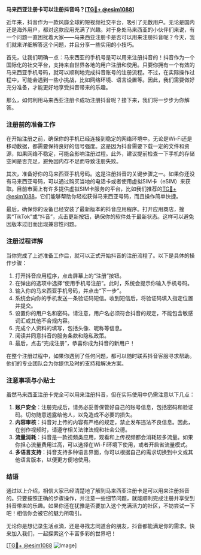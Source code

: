 **马来西亚注册卡可以注册抖音吗？[[TG💪+ @esim1088](https://t.me/s/esim1088)]**

近年来，抖音作为一款风靡全球的短视频社交平台，吸引了无数用户。无论是国内还是海外用户，都对这款应用充满了兴趣。对于身处马来西亚的小伙伴们来说，有一个问题一直困扰着大家——马来西亚注册卡是否可以用来注册抖音呢？今天，我们就来详细解答这个问题，并且分享一些实用的小技巧。

首先，让我们明确一点：马来西亚的手机号是可以用来注册抖音的！抖音作为一个国际化的社交平台，支持来自世界各地的用户注册和使用。只要你拥有一个有效的马来西亚手机号码，就可以顺利地完成抖音账号的注册流程。不过，在实际操作过程中，可能会遇到一些小挑战，比如网络环境、语言设置等。因此，我们需要做好充分准备，才能更好地享受抖音带来的乐趣。

那么，如何利用马来西亚注册卡成功注册抖音呢？接下来，我们将一步步为你解答。

### 注册前的准备工作

在开始注册之前，确保你的手机已经连接到稳定的网络环境中。无论是Wi-Fi还是移动数据，都需要保持良好的信号强度。这是因为抖音需要下载一定的文件和资源，如果网络不稳定，可能会影响注册过程。此外，建议提前检查一下手机的存储空间是否充足，避免因内存不足而导致注册失败。

其次，准备好你的马来西亚手机号码。这是注册抖音的关键步骤之一。如果你还没有马来西亚号码，可以通过购买当地的电话卡或者使用虚拟SIM卡（eSIM）来获取。目前市面上有许多提供虚拟SIM卡服务的平台，比如我们推荐的[TG💪+ @esim1088](https://t.me/s/esim1088)，它们能够帮助你轻松获得马来西亚号码，而且操作简单快捷。

最后，确保你的设备已经安装了最新版本的抖音应用程序。打开应用商店，搜索“TikTok”或“抖音”，点击更新按钮，确保你的软件处于最新状态。这样可以避免因版本过旧而出现兼容性问题。

### 注册过程详解

当你完成了上述准备工作后，就可以正式开始抖音的注册流程了。以下是具体的操作步骤：

1. 打开抖音应用程序，点击屏幕上的“注册”按钮。
2. 在弹出的选项中选择“使用手机号注册”。此时，系统会提示你输入手机号码。
3. 输入你的马来西亚手机号码，并点击“下一步”。
4. 系统会向你的手机发送一条验证码短信。收到短信后，将验证码填入指定位置并提交。
5. 设置你的用户名和密码。请注意，用户名必须符合抖音的规定，不能包含敏感词汇或其他不合规内容。
6. 完成个人资料的填写，包括头像、昵称等信息。
7. 阅读并同意抖音的服务条款和隐私政策。
8. 最后，点击“完成注册”，恭喜你成为抖音的新用户！

在整个注册过程中，如果你遇到了任何问题，都可以随时联系抖音客服寻求帮助。他们的专业团队会为你提供及时的支持和解决方案。

### 注意事项与小贴士

虽然马来西亚注册卡完全可以用来注册抖音，但在实际使用中仍需注意以下几点：

1. **账户安全**：注册完成后，请务必妥善保管好自己的账号信息，包括密码和验证码。切勿随意透露给他人，以免造成不必要的损失。
2. **内容审核**：抖音对上传的内容有严格的规定，禁止发布违法不良信息。因此，在创作视频时，请遵守相关法律法规和社会公德。
3. **流量消耗**：抖音是一款视频类应用，观看和上传视频都会消耗较多流量。如果你担心流量费用过高，可以选择在Wi-Fi环境下使用，或者开启省流量模式。
4. **多语言支持**：抖音支持多种语言界面，你可以根据自己的需求切换到中文或其他语言版本，以便更方便地使用。

### 结语

通过以上介绍，相信大家已经清楚地了解到马来西亚注册卡是可以用来注册抖音的。只要按照正确的步骤操作，并注意一些细节问题，就能顺利完成注册并享受到抖音带来的乐趣。如果你还在犹豫是否要加入这个充满活力的社区，不妨尝试一下吧！相信你会被它的魅力所吸引。

无论你是想记录生活点滴，还是寻找志同道合的朋友，抖音都能满足你的需求。快来加入我们，一起探索这个丰富多彩的世界吧！

[[TG💪+ @esim1088](https://t.me/s/esim1088) ![Image](https://i.postimg.cc/4NQfJmqS/Snipaste-2025-05-13-00-14-12.png)]